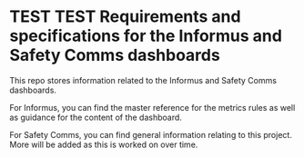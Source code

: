 # TEST TEST Requirements and specifications for the Informus and Safety Comms dashboards

This repo stores information related to the Informus and Safety Comms dashboards.

For Informus, you can find the master reference for the metrics rules as well as guidance for the content of the dashboard.

For Safety Comms, you can find general information relating to this project. More will be added as this is worked on over time.
